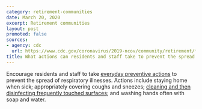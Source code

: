 ```yaml
---
category: retirement-communities
date: March 20, 2020
excerpt: Retirement communities
layout: post
promoted: false
sources:
- agency: cdc
  url: https://www.cdc.gov/coronavirus/2019-ncov/community/retirement/faq.html
title: What actions can residents and staff take to prevent the spread of COVID-19?
---
```


Encourage residents and staff to take [everyday preventive actions](https://www.cdc.gov/coronavirus/2019-ncov/about/prevention-treatment.html) to prevent the spread of respiratory illnesses. Actions include staying home when sick; appropriately covering coughs and sneezes; [cleaning and then disinfecting frequently touched surfaces](https://www.cdc.gov/coronavirus/2019-ncov/community/organizations/cleaning-disinfection.html); and washing hands often with soap and water.